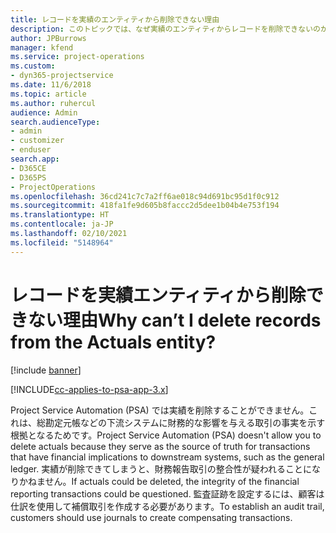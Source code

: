 ```yaml
---
title: レコードを実績のエンティティから削除できない理由
description: このトピックでは、なぜ実績のエンティティからレコードを削除できないのかを説明します。
author: JPBurrows
manager: kfend
ms.service: project-operations
ms.custom:
- dyn365-projectservice
ms.date: 11/6/2018
ms.topic: article
ms.author: ruhercul
audience: Admin
search.audienceType:
- admin
- customizer
- enduser
search.app:
- D365CE
- D365PS
- ProjectOperations
ms.openlocfilehash: 36cd241c7c7a2ff6ae018c94d691bc95d1f0c912
ms.sourcegitcommit: 418fa1fe9d605b8faccc2d5dee1b04b4e753f194
ms.translationtype: HT
ms.contentlocale: ja-JP
ms.lasthandoff: 02/10/2021
ms.locfileid: "5148964"
---
```

# <a name="why-cant-i-delete-records-from-the-actuals-entity"></a><span data-ttu-id="ff6b9-103">レコードを実績エンティティから削除できない理由</span><span class="sxs-lookup"><span data-stu-id="ff6b9-103">Why can’t I delete records from the Actuals entity?</span></span>

[!include [banner](../includes/psa-now-project-operations.md)]

[!INCLUDE[cc-applies-to-psa-app-3.x](../includes/cc-applies-to-psa-app-3x.md)]

<span data-ttu-id="ff6b9-104">Project Service Automation (PSA) では実績を削除することができません。これは、総勘定元帳などの下流システムに財務的な影響を与える取引の事実を示す根拠となるためです。</span><span class="sxs-lookup"><span data-stu-id="ff6b9-104">Project Service Automation (PSA) doesn't allow you to delete actuals because they serve as the source of truth for transactions that have financial implications to downstream systems, such as the general ledger.</span></span> <span data-ttu-id="ff6b9-105">実績が削除できてしまうと、財務報告取引の整合性が疑われることになりかねません。</span><span class="sxs-lookup"><span data-stu-id="ff6b9-105">If actuals could be deleted, the integrity of the financial reporting transactions could be questioned.</span></span> <span data-ttu-id="ff6b9-106">監査証跡を設定するには、顧客は仕訳を使用して補償取引を作成する必要があります。</span><span class="sxs-lookup"><span data-stu-id="ff6b9-106">To establish an audit trail, customers should use journals to create compensating transactions.</span></span>


